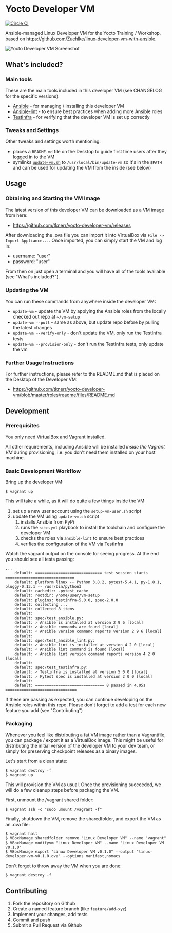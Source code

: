
# Yocto Developer VM

[![Circle CI](https://circleci.com/gh/tknerr/yocto-developer-vm/tree/master.svg?style=shield)](https://circleci.com/gh/tknerr/yocto-developer-vm/tree/master)

Ansible-managed Linux Developer VM for the Yocto Training / Workshop, based on https://github.com/Zuehlke/linux-developer-vm-with-ansible.

![Yocto Developer VM Screenshot](https://user-images.githubusercontent.com/365744/79437115-0b707300-7fd2-11ea-964f-0b5a0ff36d05.png)

## What's included?

### Main tools

These are the main tools included in this developer VM (see CHANGELOG for the specific versions):

 * [Ansible](https://docs.ansible.com/ansible/latest/index.html) - for managing / installing this developer VM
 * [Ansible-lint](https://github.com/ansible/ansible-lint) - to ensure best practices when adding more Ansible roles
 * [TestInfra](https://testinfra.readthedocs.io/en/latest/) - for verifying that the developer VM is set up correctly

### Tweaks and Settings

Other tweaks and settings worth mentioning:

 * places a `README.md` file on the Desktop to guide first time users after they logged in to the VM
 * symlinks [`update-vm.sh`](scripts/update-vm.sh) to `/usr/local/bin/update-vm` so it's in the `$PATH` and can be used for updating the VM from the inside (see below)


## Usage

### Obtaining and Starting the VM Image

The latest version of this developer VM can be downloaded as a VM image from here:

 * https://github.com/tknerr/yocto-developer-vm/releases

After downloading the .ova file you can import it into VirtualBox via `File -> Import Appliance...`.
Once imported, you can simply start the VM and log in:

 * username: "user"
 * password: "user"

From then on just open a terminal and you will have all of the tools available (see "What's included?").

### Updating the VM

You can run these commands from anywhere inside the developer VM:

 * `update-vm` - update the VM by applying the Ansible roles from the locally checked out repo at `~/vm-setup`
 * `update-vm --pull` - same as above, but update repo before by pulling the latest changes
 * `update-vm --verify-only` - don't update the VM, only run the TestInfra tests
 * `update-vm --provision-only` - don't run the TestInfra tests, only update the vm

### Further Usage Instructions

For further instructions, please refer to the README.md that is placed on the Desktop of the Developer VM:

* https://github.com/tknerr/yocto-developer-vm/blob/master/roles/readme/files/README.md


## Development

### Prerequisites

You only need [VirtualBox](http://virtualbox.org/wiki/Downloads) and [Vagrant](http://www.vagrantup.com/)
installed.

All other requirements, including Ansible will be installed *inside the Vagrant VM* during provisioning, i.e. you don't need them installed on your host machine.

### Basic Development Workflow

Bring up the developer VM:
```
$ vagrant up
```

This will take a while, as it will do quite a few things inside the VM:

 1. set up a new user account using the `setup-vm-user.sh` script
 1. update the VM using `update-vm.sh` script
    1. installs Ansible from PyPi
    1. runs the `site.yml` playbook to install the toolchain and configure the developer VM
    1. checks the roles via `ansible-lint` to ensure best practices
    1. verifies the configuration of the VM via TestInfra 

Watch the vagrant output on the console for seeing progress. At the end you
should see all tests passing:

```
...
    default: ============================= test session starts ==============================
    default: platform linux -- Python 3.8.2, pytest-5.4.1, py-1.8.1, pluggy-0.13.1 -- /usr/bin/python3
    default: cachedir: .pytest_cache
    default: rootdir: /home/user/vm-setup
    default: plugins: testinfra-5.0.0, spec-2.0.0
    default: collecting ...
    default: collected 8 items
    default:
    default: spec/test_ansible.py:
    default: ✓ Ansible is installed at version 2 9 6 [local]
    default: ✓ Ansible commands are found [local]
    default: ✓ Ansible version command reports version 2 9 6 [local]
    default:
    default: spec/test_ansible_lint.py:
    default: ✓ Ansible lint is installed at version 4 2 0 [local]
    default: ✓ Ansible lint command is found [local]
    default: ✓ Ansible lint version command reports version 4 2 0 [local]
    default:
    default: spec/test_testinfra.py:
    default: ✓ Testinfra is installed at version 5 0 0 [local]
    default: ✓ Pytest spec is installed at version 2 0 0 [local]
    default:
    default: ============================== 8 passed in 4.05s ===============================
```

If these are passing as expected, you can continue developing on the Ansible roles within this repo.
Please don't forget to add a test for each new feature you add (see "Contributing")

### Packaging

Whenever you feel like distributing a fat VM image rather than a Vagrantfile,
you can package / export it as a VirtualBox image. This might be useful
for distributing the initial version of the developer VM to your dev team,
or simply for preserving checkpoint releases as a binary images.

Let's start from a clean state:
```
$ vagrant destroy -f
$ vagrant up
```

This will provision the VM as usual. Once the provisioning succeeded, we will
do a few cleanup steps before packaging the VM.

First, unmount the /vagrant shared folder:
```
$ vagrant ssh -c "sudo umount /vagrant -f"
```

Finally, shutdown the VM, remove the sharedfolder, and export the VM as an .ova file:
```
$ vagrant halt
$ VBoxManage sharedfolder remove "Linux Developer VM" --name "vagrant"
$ VBoxManage modifyvm "Linux Developer VM" --name "Linux Developer VM v0.1.0"
$ VBoxManage export "Linux Developer VM v0.1.0" --output "linux-developer-vm-v0.1.0.ova" --options manifest,nomacs
```

Don't forget to throw away the VM when you are done:
```
$ vagrant destroy -f
```


## Contributing

 1. Fork the repository on Github
 1. Create a named feature branch (like `feature/add-xyz`)
 1. Implement your changes, add tests
 1. Commit and push
 1. Submit a Pull Request via Github
